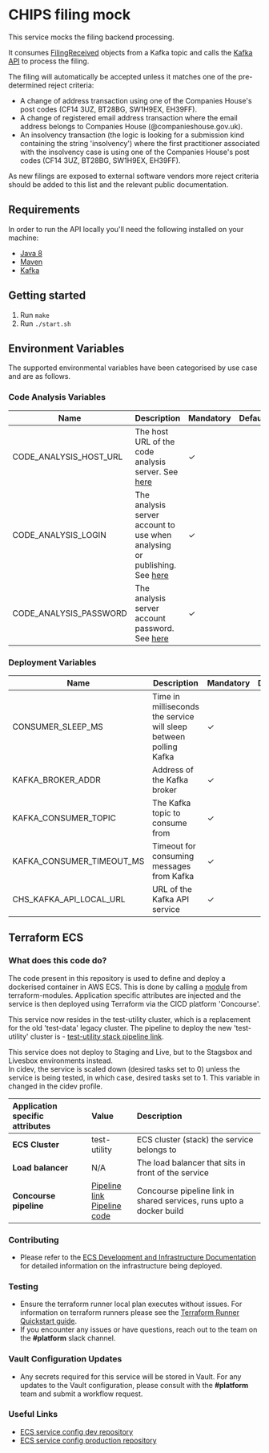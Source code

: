 CHIPS filing mock
==========
This service mocks the filing backend processing. 

It consumes [FilingReceived](https://github.com/companieshouse/chs-kafka-schemas/blob/master/schemas/filing-received.avsc) objects from a Kafka topic and calls the [Kafka API](https://github.com/companieshouse/chs-kafka-api) to process the filing.

The filing will automatically be accepted unless it matches one of the pre-determined reject criteria:
- A change of address transaction using one of the Companies House's post codes (CF14 3UZ, BT28BG, SW1H9EX, EH39FF).
- A change of registered email address transaction where the email address belongs to Companies House (@companieshouse.gov.uk).
- An insolvency transaction (the logic is looking for a submission kind containing the string 'insolvency') where the first practitioner associated with the insolvency case is using one of the Companies House's post codes (CF14 3UZ, BT28BG, SW1H9EX, EH39FF).

As new filings are exposed to external software vendors more reject criteria should be added to this list and the relevant public documentation. 

Requirements
------------
In order to run the API locally you'll need the following installed on your machine:

- [Java 8](http://www.oracle.com/technetwork/java/javase/downloads/jdk8-downloads-2133151.html)
- [Maven](https://maven.apache.org/download.cgi)
- [Kafka](https://kafka.apache.org)


Getting started
---------------
1. Run `make`
2. Run `./start.sh`

## Environment Variables
The supported environmental variables have been categorised by use case and are as follows.

### Code Analysis Variables
| Name                   | Description                                                                                                                               | Mandatory | Default | Example          |
|------------------------|-------------------------------------------------------------------------------------------------------------------------------------------|-----------|---------|------------------|
| CODE_ANALYSIS_HOST_URL | The host URL of the code analysis server. See [here](https://docs.sonarqube.org/display/SONAR/Analysis+Parameters)                        | ✓         |         | http://HOST:PORT |
| CODE_ANALYSIS_LOGIN    | The analysis server account to use when analysing or publishing. See [here](https://docs.sonarqube.org/display/SONAR/Analysis+Parameters) | ✓         |         | login            |
| CODE_ANALYSIS_PASSWORD | The analysis server account password. See [here](https://docs.sonarqube.org/display/SONAR/Analysis+Parameters)                            | ✓         |         | password         |

### Deployment Variables
| Name                      | Description                                                       | Mandatory | Default               | Example |
|---------------------------|-------------------------------------------------------------------|-----------|-----------------------|---------|
| CONSUMER_SLEEP_MS         | Time in milliseconds the service will sleep between polling Kafka | ✓         || 10000                 |     |
| KAFKA_BROKER_ADDR         | Address of the Kafka broker                                       | ✓         || localhost:9092        |     |
| KAFKA_CONSUMER_TOPIC      | The Kafka topic to consume from                                   | ✓         || filing-received       |     |
| KAFKA_CONSUMER_TIMEOUT_MS | Timeout for consuming messages from Kafka                         | ✓         || 100                   |     |
| CHS_KAFKA_API_LOCAL_URL   | URL of the Kafka API service                                      | ✓         || http://localhost:9000 |     |

## Terraform ECS

### What does this code do?

The code present in this repository is used to define and deploy a dockerised container in AWS ECS.
This is done by calling a [module](https://github.com/companieshouse/terraform-modules/tree/main/aws/ecs) from terraform-modules. Application specific attributes are injected and the service is then deployed using Terraform via the CICD platform 'Concourse'.

This service now resides in the test-utility cluster, which is a replacement for the old 'test-data' legacy cluster.
The pipeline to deploy the new 'test-utility' cluster is - [test-utility stack pipeline link](https://ci-platform.companieshouse.gov.uk/teams/team-development/pipelines/ci-test-utility-services-stack).

This service does not deploy to Staging and Live, but to the Stagsbox and Livesbox environments instead.<br>In cidev, the service is scaled down (desired tasks set to 0) unless the service is being tested, in which case, desired tasks set to 1. This variable in changed in the cidev profile.


Application specific attributes | Value                                | Description
:---------|:-----------------------------------------------------------------------------|:-----------
**ECS Cluster**        |test-utility                                     | ECS cluster (stack) the service belongs to
**Load balancer**      |N/A                                           | The load balancer that sits in front of the service
**Concourse pipeline**     |[Pipeline link](https://ci-platform.companieshouse.gov.uk/teams/team-development/pipelines/chips-filing-mock) <br> [Pipeline code](https://github.com/companieshouse/ci-pipelines/blob/master/pipelines/ssplatform/team-development/chips-filing-mock)                                  | Concourse pipeline link in shared services, runs upto a docker build



### Contributing
- Please refer to the [ECS Development and Infrastructure Documentation](https://companieshouse.atlassian.net/wiki/spaces/DEVOPS/pages/4390649858/Copy+of+ECS+Development+and+Infrastructure+Documentation+Updated) for detailed information on the infrastructure being deployed.

### Testing
- Ensure the terraform runner local plan executes without issues. For information on terraform runners please see the [Terraform Runner Quickstart guide](https://companieshouse.atlassian.net/wiki/spaces/DEVOPS/pages/1694236886/Terraform+Runner+Quickstart).
- If you encounter any issues or have questions, reach out to the team on the **#platform** slack channel.

### Vault Configuration Updates
- Any secrets required for this service will be stored in Vault. For any updates to the Vault configuration, please consult with the **#platform** team and submit a workflow request.

### Useful Links
- [ECS service config dev repository](https://github.com/companieshouse/ecs-service-configs-dev)
- [ECS service config production repository](https://github.com/companieshouse/ecs-service-configs-production)
